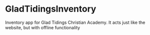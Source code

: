 # GladTidingsInventory
Inventory app for Glad Tidings Christian Academy. It acts just like the website, but with offline functionality
